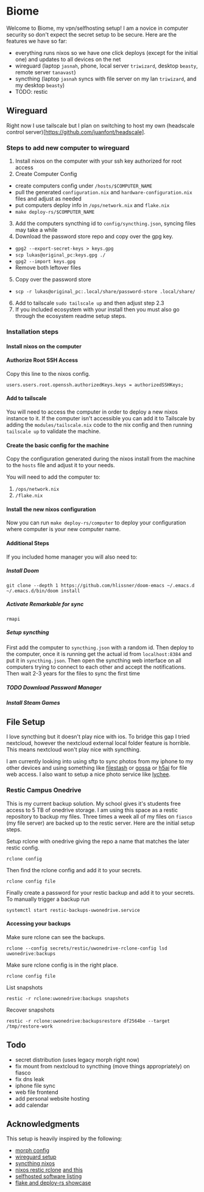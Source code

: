 # Biome

Welcome to Biome, my vpn/selfhosting setup!
I am a novice in computer security so don't expect the secret setup to be secure.
Here are the features we have so far:
- everything runs nixos so we have one click deploys (except for the initial one) and updates to all devices on the net
- wireguard (laptop `jasnah`, phone, local server `triwizard`, desktop `beasty`, remote server `tanavast`)
- syncthing (laptop `jasnah` syncs with file server on my lan `triwizard`, and my desktop `beasty`)
- TODO: restic

## Wireguard

Right now I use tailscale but I plan on switching to host my own (headscale control server)[https://github.com/juanfont/headscale].

### Steps to add new computer to wireguard

1. Install nixos on the computer with your ssh key authorized for root access
2. Create Computer Config
  - create computers config under `/hosts/$COMPUTER_NAME`
  - pull the generated `configuration.nix` and `hardware-configuration.nix` files and adjust as needed
  - put computers deploy info in `/ops/network.nix` and `flake.nix`
  - `make deploy-rs/$COMPUTER_NAME`
3. Add the computers syncthing id to `config/syncthing.json`, syncing files may take a while
4. Download the password store repo and copy over the gpg key.
  - `gpg2 --export-secret-keys > keys.gpg`
  - `scp lukas@original_pc:keys.gpg ./`
  - `gpg2 --import keys.gpg`
  - Remove both leftover files
5. Copy over the password store
  - `scp -r lukas@original_pc:.local/share/password-store .local/share/`
6. Add to tailscale `sudo tailscale up` and then adjust step 2.3
7. If you included ecosystem with your install then you must also go through the ecosystem readme setup steps.

### Installation steps

#### Install nixos on the computer

#### Authorize Root SSH Access
Copy this line to the nixos config.
```
users.users.root.openssh.authorizedKeys.keys = authorizedSSHKeys;
```
#### Add to tailscale
You will need to access the computer in order to deploy a new nixos instance to it.
If the computer isn't accessible you can add it to Tailscale by adding the `modules/tailscale.nix`
code to the nix config and then running `tailscale up` to validate the machine.

#### Create the basic config for the machine
Copy the configuration generated during the nixos install from the machine to the `hosts` file and
adjust it to your needs.

You will need to add the computer to:
1. `/ops/network.nix`
2. `/flake.nix`

#### Install the new nixos configuration
Now you can run `make deploy-rs/computer` to deploy your configuration where computer is your new computer name.

#### Additional Steps
If you included home manager you will also need to:

##### Install Doom

```
git clone --depth 1 https://github.com/hlissner/doom-emacs ~/.emacs.d
~/.emacs.d/bin/doom install
```

##### Activate Remarkable for sync
```
rmapi
```


##### Setup syncthing

First add the computer to `syncthing.json` with a random id.
Then deploy to the computer, once it is running get the actual id from `localhost:8384` and put it in `syncthing.json`.
Then open the syncthing web interface on all computers trying to connect to each other and accept the notifications.
Then wait 2-3 years for the files to sync the first time

##### TODO Download Password Manager

##### Install Steam Games

## File Setup

I love syncthing but it doesn't play nice with ios. To bridge this gap I tried nextcloud, however the nextcloud
external local folder feature is horrible. This means nextcloud won't play nice with syncthing.

I am currently looking into using sftp to sync photos from my iphone to
my other devices and using something like [filestash](https://www.filestash.app/) or [gossa](https://github.com/pldubouilh/gossa) or [h5ai](https://larsjung.de/h5ai/) for file web access.
I also want to setup a nice photo service like [lychee](https://lychee.electerious.com/).

### Restic Campus Onedrive

This is my current backup solution. My school gives it's students free access
to 5 TB of onedrive storage. I am using this space as a restic repository
to backup my files. Three times a week all of my files on `fiasco` (my file server) are backed
up to the restic server. Here are the initial setup steps.


Setup rclone with onedrive giving the repo a name that matches the later restic config.
```
rclone config
```
Then find the rclone config and add it to your secrets.
```
rclone config file
```
Finally create a password for your restic backup and add it to your secrets. To manually trigger a backup run
```
systemctl start restic-backups-uwonedrive.service
```

#### Accessing your backups

Make sure rclone can see the backups.
```
rclone --config secrets/restic/uwonedrive-rclone-config lsd uwonedrive:backups
```

Make sure rclone config is in the right place.
```
rclone config file
```

List snapshots

```
restic -r rclone:uwonedrive:backups snapshots
```

Recover snapshots
```
restic -r rclone:uwonedrive:backupsrestore df2564be --target /tmp/restore-work
```

## Todo

- secret distribution (uses legacy morph right now)
- fix mount from nextcloud to syncthing (move things appropriately) on fiasco
- fix dns leak
- iphone file sync
- web file frontend
- add personal website hosting
- add calendar 
 
## Acknowledgments

This setup is heavily inspired by the following:

- [morph config](https://github.com/Xe/blog-nixos-configs)
- [wireguard setup](https://github.com/abcdw/rde)
- [syncthing nixos](https://cloud.tissot.de/gitea/benneti/nixos/src/commit/a6ec7bd0206642537596ffdf11049af8312ca6c6)
- [nixos restic rclone](https://francis.begyn.be/blog/nixos-restic-backups) [and this](https://wiki.cont.run/self-hosted-services/)
- [selfhosted software listing](https://github.com/awesome-selfhosted/awesome-selfhosted)
- [flake and deploy-rs showcase](https://github.com/bbigras/nix-config/blob/master/nix/mk-host.nix)
